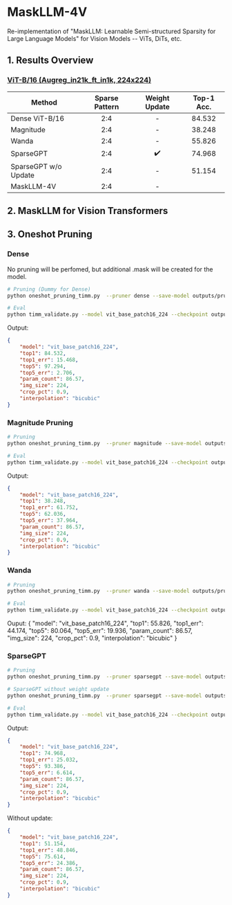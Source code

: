 # MaskLLM-4V
Re-implementation of "MaskLLM: Learnable Semi-structured Sparsity for Large Language Models" for Vision Models -- ViTs, DiTs, etc.

## 1. Results Overview

### [ViT-B/16 (Augreg_in21k_ft_in1k, 224x224)](https://huggingface.co/timm/vit_base_patch16_224.augreg_in21k_ft_in1k)

|Method|Sparse Pattern|Weight Update| Top-1 Acc.|
|---|:---:|:---:|:---:|
|Dense ViT-B/16 | 2:4 | - | 84.532 |
|Magnitude| 2:4 | - | 38.248 |
|Wanda| 2:4 | - | 55.826 |
|SparseGPT| 2:4 | :heavy_check_mark: | 74.968 |
|SparseGPT w/o Update| 2:4 | - | 51.154 |
| MaskLLM-4V | 2:4 | - |  |



## 2. MaskLLM for Vision Transformers






## 3. Oneshot Pruning

### Dense
No pruning will be perfomed, but additional .mask will be created for the model.
```bash
# Pruning (Dummy for Dense)
python oneshot_pruning_timm.py  --pruner dense --save-model outputs/pruned/vit_base_patch16_224.augreg_in21k_ft_in1k.dense.pt

# Eval
python timm_validate.py --model vit_base_patch16_224 --checkpoint outputs/pruned/vit_base_patch16_224.augreg_in21k_ft_in1k.dense.pt --sparse
```

Output:
```json
{
    "model": "vit_base_patch16_224",
    "top1": 84.532,
    "top1_err": 15.468,
    "top5": 97.294,
    "top5_err": 2.706,
    "param_count": 86.57,
    "img_size": 224,
    "crop_pct": 0.9,
    "interpolation": "bicubic"
}
```


### Magnitude Pruning

```bash
# Pruning
python oneshot_pruning_timm.py  --pruner magnitude --save-model outputs/pruned/vit_base_patch16_224.augreg_in21k_ft_in1k.magnitude24.pt

# Eval
python timm_validate.py --model vit_base_patch16_224 --checkpoint outputs/pruned/vit_base_patch16_224.augreg_in21k_ft_in1k.magnitude24.pt --sparse
```

Output:
```json
{
    "model": "vit_base_patch16_224",
    "top1": 38.248,
    "top1_err": 61.752,
    "top5": 62.036,
    "top5_err": 37.964,
    "param_count": 86.57,
    "img_size": 224,
    "crop_pct": 0.9,
    "interpolation": "bicubic"
}
```

### Wanda
```bash
# Pruning
python oneshot_pruning_timm.py  --pruner wanda --save-model outputs/pruned/vit_base_patch16_224.augreg_in21k_ft_in1k.wanda24.pt

# Eval
python timm_validate.py --model vit_base_patch16_224 --checkpoint outputs/pruned/vit_base_patch16_224.augreg_in21k_ft_in1k.wanda24.pt --sparse
```

Ouput:
{
    "model": "vit_base_patch16_224",
    "top1": 55.826,
    "top1_err": 44.174,
    "top5": 80.064,
    "top5_err": 19.936,
    "param_count": 86.57,
    "img_size": 224,
    "crop_pct": 0.9,
    "interpolation": "bicubic"
}


### SparseGPT
```bash
# Pruning
python oneshot_pruning_timm.py  --pruner sparsegpt --save-model outputs/pruned/vit_base_patch16_224.augreg_in21k_ft_in1k.sparsegpt24.pt

# SparseGPT without weight update
python oneshot_pruning_timm.py  --pruner sparsegpt --save-model outputs/pruned/vit_base_patch16_224.augreg_in21k_ft_in1k.sparsegpt24.pt --disable-update

# Eval
python timm_validate.py --model vit_base_patch16_224 --checkpoint outputs/pruned/vit_base_patch16_224.augreg_in21k_ft_in1k.sparsegpt24.pt --sparse
```

Output:
```json
{
    "model": "vit_base_patch16_224",
    "top1": 74.968,
    "top1_err": 25.032,
    "top5": 93.386,
    "top5_err": 6.614,
    "param_count": 86.57,
    "img_size": 224,
    "crop_pct": 0.9,
    "interpolation": "bicubic"
}
```

Without update:
```json
{
    "model": "vit_base_patch16_224",
    "top1": 51.154,
    "top1_err": 48.846,
    "top5": 75.614,
    "top5_err": 24.386,
    "param_count": 86.57,
    "img_size": 224,
    "crop_pct": 0.9,
    "interpolation": "bicubic"
}
```